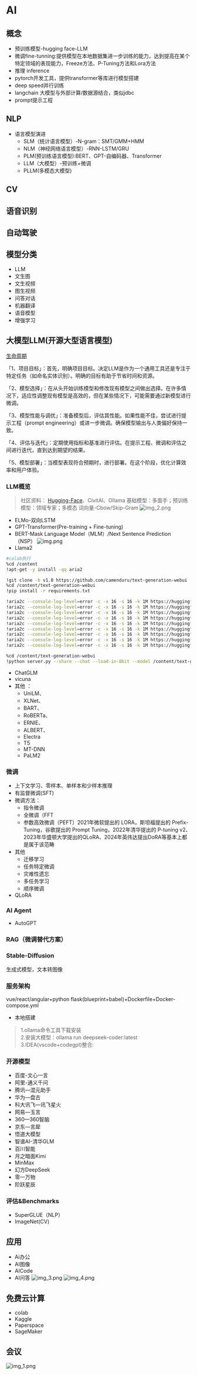 # AI

## 概念
* 预训练模型-hugging face-LLM
* 微调fine-tunning:提供模型在本地数据集进一步训练的能力，达到提高在某个特定领域的表现能力，Freeze方法、P-Tuning方法和Lora方法
* 推理 inference
* pytorch开发工具，提供transformer等库进行模型搭建
* deep speed并行训练
* langchain 大模型与外部计算/数据源结合，类似jdbc
* prompt提示工程


## NLP
- 语言模型演进
  - SLM（统计语言模型）-N-gram：SMT/GMM+HMM
  - NLM（神经网络语言模型）-RNN-LSTM/GRU
  - PLM(预训练语言模型):BERT、GPT-自编码器、Transformer
  - LLM（大模型）-预训练+微调
  - PLLM(多模态大模型)

## CV
## 语音识别
## 自动驾驶
## 模型分类
- LLM
- 文生图
- 文生视频
- 图生视频
- 问答对话
- 机器翻译
- 语音模型
- 增强学习


## 大模型LLM(开源大型语言模型)
 [生命周期](https://developer.qcloudimg.com/http-save/yehe-5990800/6853d7f31bbe33a0f0145e6e13446977.png)

 「1、项目目标」：首先，明确项目目标。决定LLM是作为一个通用工具还是专注于特定任务（如命名实体识别）。明确的目标有助于节省时间和资源。

「2、模型选择」：在从头开始训练模型和修改现有模型之间做出选择。在许多情况下，适应性调整现有模型是高效的，但在某些情况下，可能需要通过新模型进行微调。

「3、模型性能与调优」：准备模型后，评估其性能。如果性能不佳，尝试进行提示工程（prompt engineering）或进一步微调。确保模型输出与人类偏好保持一致。

「4、评估与迭代」：定期使用指标和基准进行评估。在提示工程、微调和评估之间进行迭代，直到达到期望的结果。

「5、模型部署」：当模型表现符合预期时，进行部署。在这个阶段，优化计算效率和用户体验。

### LLM概览
> 社区资料： [Hugging-Face](https://g.126.fm/01WwwzE)、CivitAI、Ollama
> 基础模型：多面手；预训练模型：领域专家；多模态
> 词向量-Cbow/Skip-Gram
> ![img_2.png](img_2.png)

- ELMo-双向LSTM
- GPT-Transformer(Pre-training + Fine-tuning)
- BERT-Mask Language Model（MLM）/Next Sentence Prediction（NSP）
  ![img.png](img.png)<!-- @IGNORE PREVIOUS: link -->
- Llama2
```bash
#colab执行
%cd /content
!apt-get -y install -qq aria2

!git clone -b v1.8 https://github.com/camenduru/text-generation-webui
%cd /content/text-generation-webui
!pip install -r requirements.txt

!aria2c --console-log-level=error -c -x 16 -s 16 -k 1M https://huggingface.co/4bit/Llama-2-13b-chat-hf/resolve/main/model-00001-of-00003.safetensors -d /content/text-generation-webui/models/Llama-2-13b-chat-hf -o model-00001-of-00003.safetensors
!aria2c --console-log-level=error -c -x 16 -s 16 -k 1M https://huggingface.co/4bit/Llama-2-13b-chat-hf/resolve/main/model-00002-of-00003.safetensors -d /content/text-generation-webui/models/Llama-2-13b-chat-hf -o model-00002-of-00003.safetensors
!aria2c --console-log-level=error -c -x 16 -s 16 -k 1M https://huggingface.co/4bit/Llama-2-13b-chat-hf/resolve/main/model-00003-of-00003.safetensors -d /content/text-generation-webui/models/Llama-2-13b-chat-hf -o model-00003-of-00003.safetensors
!aria2c --console-log-level=error -c -x 16 -s 16 -k 1M https://huggingface.co/4bit/Llama-2-13b-chat-hf/raw/main/model.safetensors.index.json -d /content/text-generation-webui/models/Llama-2-13b-chat-hf -o model.safetensors.index.json
!aria2c --console-log-level=error -c -x 16 -s 16 -k 1M https://huggingface.co/4bit/Llama-2-13b-chat-hf/raw/main/special_tokens_map.json -d /content/text-generation-webui/models/Llama-2-13b-chat-hf -o special_tokens_map.json
!aria2c --console-log-level=error -c -x 16 -s 16 -k 1M https://huggingface.co/4bit/Llama-2-13b-chat-hf/resolve/main/tokenizer.model -d /content/text-generation-webui/models/Llama-2-13b-chat-hf -o tokenizer.model
!aria2c --console-log-level=error -c -x 16 -s 16 -k 1M https://huggingface.co/4bit/Llama-2-13b-chat-hf/raw/main/tokenizer_config.json -d /content/text-generation-webui/models/Llama-2-13b-chat-hf -o tokenizer_config.json
!aria2c --console-log-level=error -c -x 16 -s 16 -k 1M https://huggingface.co/4bit/Llama-2-13b-chat-hf/raw/main/config.json -d /content/text-generation-webui/models/Llama-2-13b-chat-hf -o config.json
!aria2c --console-log-level=error -c -x 16 -s 16 -k 1M https://huggingface.co/4bit/Llama-2-13b-chat-hf/raw/main/generation_config.json -d /content/text-generation-webui/models/Llama-2-13b-chat-hf -o generation_config.json

%cd /content/text-generation-webui
!python server.py --share --chat --load-in-8bit --model /content/text-generation-webui/models/Llama-2-13b-chat-hf
```
- ChatGLM
- vicuna
- 其他 ：
  - UniLM、
  - XLNet、
  - BART、
  - RoBERTa、
  - ERNIE、
  - ALBERT、
  - Electra
  - T5
  - MT-DNN
  - PaLM2
### 微调
- 上下文学习、零样本、单样本和少样本推理
- 有监督微调(SFT)
- 微调方法：
  - 指令微调
  - 全微调（FFT
  - 参数高效微调（PEFT）2021年微软提出的 LORA，斯坦福提出的 Prefix-Tuning，谷歌提出的 Prompt Tuning，2022年清华提出的 P-tuning v2、2023年华盛顿大学提出的QLoRA、2024年英伟达提出DoRA等基本上都是属于该范畴
- 其他
  - 迁移学习
  - 任务特定微调
  - 灾难性遗忘
  - 多任务学习
  - 顺序微调
- QLoRA

### AI Agent
- AutoGPT
### RAG（微调替代方案）

### Stable-Diffusion
生成式模型，文本转图像
### 服务架构

vue/react/angular+python
flask(blueprint+babel)+Dockerfile+Docker-compose.yml

- 本地搭建
>1.ollama命令工具下载安装\
>2.安装大模型：ollama run deepseek-coder:latest\
>3.IDEA(vscode+codegpt)整合:

### 开源模型
- 百度-文心一言
- 阿里-通义千问
- 腾讯—混元助手
- 华为—盘古
- 科大讯飞—讯飞星火
- 网易—玉言
- 360—360智脑
- 京东—言犀
- 悟道大模型
- 智谱AI-清华GLM
- 百川智能
- 月之暗面Kimi
- MinMax
- 幻方DeepSeek
- 零一万物
- 阶跃星辰
### 评估&Benchmarks
- SuperGLUE（NLP）
- ImageNet(CV)
## 应用
- Ai办公
- AI图像
- AICode
- AI问答
![img_3.png](img_3.png)
![img_4.png](img_4.png)
## 免费云计算
- colab
- Kaggle
- Paperspace
- SageMaker

## 会议
![img_1.png](img_1.png)
